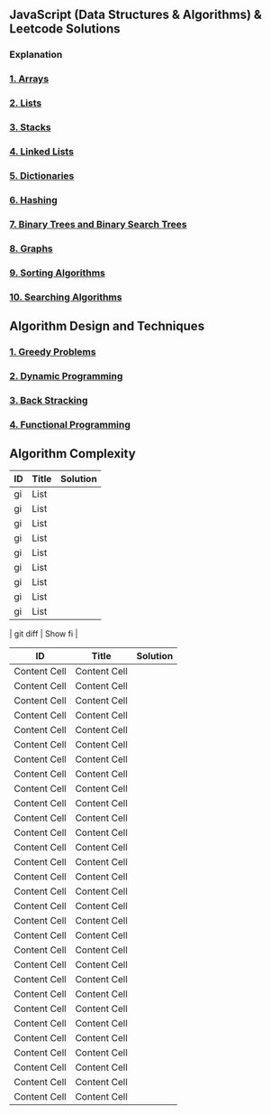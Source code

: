 ## JavaScript (Data Structures & Algorithms) & Leetcode Solutions


### Explanation 
### [1. Arrays](https://github.com/mitushaa/Python_Zero_to_Hero_Part1/wiki/Python-Introduction)
### [2. Lists](https://github.com/mitushaa/Python_Zero_to_Hero_Part1/wiki/Python-Introduction) 
### [3. Stacks](https://github.com/mitushaa/Python_Zero_to_Hero_Part1/wiki/Python-Introduction) 
### [4. Linked Lists](https://github.com/mitushaa/Python_Zero_to_Hero_Part1/wiki/Python-Introduction)
### [5. Dictionaries](https://github.com/mitushaa/Python_Zero_to_Hero_Part1/wiki/Python-Introduction)
### [6. Hashing](https://github.com/mitushaa/Python_Zero_to_Hero_Part1/wiki/Python-Introduction) 
### [7. Binary Trees and Binary Search Trees](https://github.com/mitushaa/Python_Zero_to_Hero_Part1/wiki/Python-Introduction)
### [8. Graphs](https://github.com/mitushaa/Python_Zero_to_Hero_Part1/wiki/Python-Introduction) 
### [9. Sorting Algorithms](https://github.com/mitushaa/Python_Zero_to_Hero_Part1/wiki/Python-Introduction) 
### [10. Searching Algorithms](https://github.com/mitushaa/Python_Zero_to_Hero_Part1/wiki/Python-Introduction) 

## Algorithm Design and Techniques
### [1. Greedy Problems](https://github.com/mitushaa/Python_Zero_to_Hero_Part1/wiki/Python-Introduction)
### [2. Dynamic Programming](https://github.com/mitushaa/Python_Zero_to_Hero_Part1/wiki/Python-Introduction) 
### [3. Back Stracking](https://github.com/mitushaa/Python_Zero_to_Hero_Part1/wiki/Python-Introduction) 
### [4. Functional Programming](https://github.com/mitushaa/Python_Zero_to_Hero_Part1/wiki/Python-Introduction) 

## Algorithm Complexity


| ID | Title | Solution |
| --- | --- | --- |
| gi  | List|     |
| gi  | List|     |
| gi  | List|     |
| gi  | List|     |
| gi  | List|     |
| gi  | List|     |
| gi  | List|     |
| gi  | List|     |
| gi  | List|     |

| git diff | Show fi |

|ID             | Title         |Solution      |
| ------------- | ------------- | -------------|
| Content Cell  | Content Cell  |              |
| Content Cell  | Content Cell  |              |
| Content Cell  | Content Cell  |              |
| Content Cell  | Content Cell  |              |
| Content Cell  | Content Cell  |              |
| Content Cell  | Content Cell  |              |
| Content Cell  | Content Cell  |              |
| Content Cell  | Content Cell  |              |
| Content Cell  | Content Cell  |              |
| Content Cell  | Content Cell  |              |
| Content Cell  | Content Cell  |              |
| Content Cell  | Content Cell  |              |
| Content Cell  | Content Cell  |              |
| Content Cell  | Content Cell  |              |
| Content Cell  | Content Cell  |              |
| Content Cell  | Content Cell  |              |
| Content Cell  | Content Cell  |              |
| Content Cell  | Content Cell  |              |
| Content Cell  | Content Cell  |              |
| Content Cell  | Content Cell  |              |
| Content Cell  | Content Cell  |              |
| Content Cell  | Content Cell  |              |
| Content Cell  | Content Cell  |              |
| Content Cell  | Content Cell  |              |
| Content Cell  | Content Cell  |              |
| Content Cell  | Content Cell  |              |
| Content Cell  | Content Cell  |              |
| Content Cell  | Content Cell  |              |
| Content Cell  | Content Cell  |              |
| Content Cell  | Content Cell  |              |
















